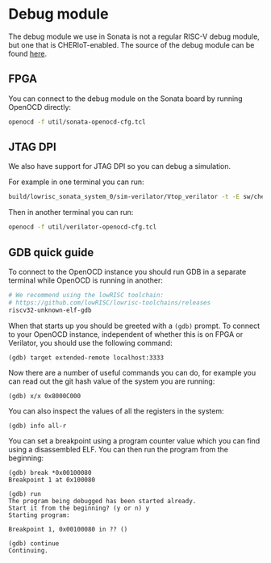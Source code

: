 # Debug module

The debug module we use in Sonata is not a regular RISC-V debug module, but one that is CHERIoT-enabled.
The source of the debug module can be found [here](https://github.com/CHERIoT-Platform/cheriot-dbg-module).

## FPGA

You can connect to the debug module on the Sonata board by running OpenOCD directly:
```sh
openocd -f util/sonata-openocd-cfg.tcl
```

## JTAG DPI

We also have support for JTAG DPI so you can debug a simulation.

For example in one terminal you can run:
```sh
build/lowrisc_sonata_system_0/sim-verilator/Vtop_verilator -t -E sw/cheri/build/checks/uart_check
```
Then in another terminal you can run:
```sh
openocd -f util/verilator-openocd-cfg.tcl
```

## GDB quick guide

To connect to the OpenOCD instance you should run GDB in a separate terminal while OpenOCD is running in another:
```sh
# We recommend using the lowRISC toolchain:
# https://github.com/lowRISC/lowrisc-toolchains/releases
riscv32-unknown-elf-gdb
```

When that starts up you should be greeted with a `(gdb)` prompt.
To connect to your OpenOCD instance, independent of whether this is on FPGA or Verilator, you should use the following command:
```
(gdb) target extended-remote localhost:3333
```

Now there are a number of useful commands you can do, for example you can read out the git hash value of the system you are running:
```
(gdb) x/x 0x8000C000
```

You can also inspect the values of all the registers in the system:
```
(gdb) info all-r
```

You can set a breakpoint using a program counter value which you can find using a disassembled ELF.
You can then run the program from the beginning:
```
(gdb) break *0x00100080
Breakpoint 1 at 0x100080

(gdb) run
The program being debugged has been started already.
Start it from the beginning? (y or n) y
Starting program:

Breakpoint 1, 0x00100080 in ?? ()

(gdb) continue
Continuing.
```

